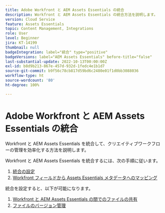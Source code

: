 ```yaml
---
title: Adobe Workfront と AEM Assets Essentials の統合
description: Workfront と AEM Assets Essentials の統合方法を説明します。
version: Cloud Service
feature: Assets Essentials
topic: Content Management, Integrations
role: User
level: Beginner
jira: KT-14199
thumbnail: null
badgeIntegration: label="統合" type="positive"
badgeVersions: label="AEM Assets Essentials" before-title="false"
last-substantial-update: 2022-10-13T00:00:00Z
exl-id: b8d9b213-867e-457d-932d-1fedc4e1b1d7
source-git-commit: b9f56c78cb817d59bd6c2480e01f1d0bb3088036
workflow-type: ht
source-wordcount: '80'
ht-degree: 100%

---
```


# Adobe Workfront と AEM Assets Essentials の統合

Workfront と AEM Assets Essentials を統合して、クリエイティブワークフローの管理を効率化する方法を説明します。

Workfront と AEM Assets Essentials を統合するには、次の手順に従います。

1. [統合の設定](./configure.md)
1. [Workfront フィールドから Assets Essentials メタデータへのマッピング](./map-metadata.md)

統合を設定すると、以下が可能になります。

1. [Workfront と AEM Assets Essentials の間でのファイルの共有](./link-send.md)
1. [ファイルのバージョン管理](./versions.md)

